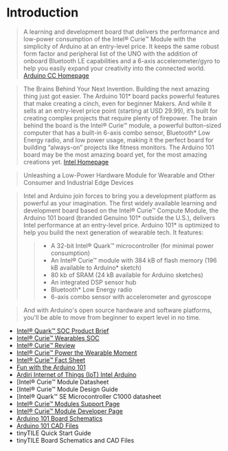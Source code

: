 # Introduction

> A learning and development board that delivers the performance and low-power consumption of the Intel® Curie™ Module with the simplicity of Arduino at an entry-level price. 
It keeps the same robust form factor and peripheral list of the UNO with the addition of onboard Bluetooth LE capabilities and a 6-axis accelerometer/gyro to help you easily expand your creativity into the connected world. [Arduino CC Homepage](https://www.arduino.cc/en/Main/ArduinoBoard101)

> The Brains Behind Your Next Invention. Building the next amazing thing just got easier. The Arduino 101* board packs powerful features that make creating a cinch, even for beginner Makers. And while it sells at an entry-level price point (starting at USD 29.99), it’s built for creating complex projects that require plenty of firepower. The brain behind the board is the Intel® Curie™ module, a powerful button-sized computer that has a built-in 6-axis combo sensor, Bluetooth* Low Energy radio, and low power usage, making it the perfect board for building “always-on” projects like fitness monitors. The Arduino 101 board may be the most amazing board yet, for the most amazing creations yet. [Intel Homepage](http://www.intel.com/content/www/us/en/do-it-yourself/arduino-101.html)

> Unleashing a Low-Power Hardware Module for Wearable and Other Consumer and Industrial Edge Devices

> Intel and Arduino join forces to bring you a development platform as powerful as your imagination. The first widely available learning and development board based on the Intel® Curie™ Compute Module, the Arduino 101 board (branded Genuino 101* outside the U.S.), delivers Intel performance at an entry-level price. Arduino 101* is optimized to help you build the next generation of wearable tech. It features:
> > - A 32-bit Intel® Quark™ microcontroller (for minimal power consumption)
> > - An Intel® Curie™ module with 384 kB of flash memory (196 kB available to Arduino* sketch)
> > - 80 kb of SRAM (24 kB available for Arduino sketches)
> > - An integrated DSP sensor hub
> > - Bluetooth* Low Energy radio
> > - 6-axis combo sensor with accelerometer and gyroscope

> And with Arduino's open source hardware and software platforms, you'll be able to move from beginner to expert level in no time.

- [Intel® Quark™ SOC Product Brief](http://www.intel.com/content/www/us/en/intelligent-systems/quark/quark-x1000-product-brief.html)
- [Intel® Curie™ Wearables SOC](http://www.intel.com/content/www/us/en/wearables/wearable-soc.html)
- [Intel® Curie™ Review](http://www.anandtech.com/show/8848/intel-announces-curie-tiny-module-for-wearables)
- [Intel® Curie™ Power the Wearable Moment](http://iq.intel.com/intel-curie-powers-the-wearables-movement/)
- [Intel® Curie™ Fact Sheet](http://www.intel.com/content/www/us/en/wearables/intel-curie-fact-sheet.html)
- [Fun with the Arduino 101](https://software.intel.com/en-us/articles/fun-with-the-arduino-101-genuino-101)
- [Ardiri Internet of Things (IoT) Intel Arduino](http://ardiri.com/blog/intel_and_arduino_team_up_to_bring_arduino_101)
- [Intel® Curie™ Module Datasheet
- [Intel® Curie™ Module Design Guide
- [Intel® Quark™ SE Microcontroller C1000 datasheet
- [Intel® Curie™ Modules Support Page](http://www.intel.com/content/www/us/en/support/boards-and-kits/intel-curie-modules.html)
- [Intel® Curie™ Module Developer Page](https://software.intel.com/en-us/iot/hardware/curie)
- [Arduino 101 Board Schematics](https://www.arduino.cc/en/uploads/Main/Arduino101-REV4Schematic.pdf)
- [Arduino 101 CAD Files](https://www.arduino.cc/en/uploads/Main/Arduino101RefDesign.zip)
- tinyTILE Quick Start Guide
- tinyTILE Board Schematics and CAD Files
